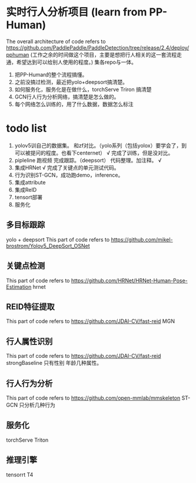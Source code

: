 # 实时行人分析项目  (learn from PP-Human)
The overall architecture of code refers to https://github.com/PaddlePaddle/PaddleDetection/tree/release/2.4/deploy/pphuman
(工作之余的时间做这个项目，主要是想把行人相关的这一套流程走通，希望达到可以给别人使用的程度。)
集各repo与一体。

1. 把PP-Human的整个流程搞懂。
2. 之前没搞过检测，最近把yolo+deepsort搞清楚。
3. 如何服务化，服务化是在做什么，torchServe Triron 搞清楚
4. GCN行人行为分析网络，搞清楚是怎么做的。
5. 每个网络怎么训练的，用了什么数据，数据怎么标注

# todo list
1. yolov5训自己的数据集。 和zf对比。（yolo系列（包括yolox）要学会了，到可以被提问的程度。也看下centernet） √ 完成了训练，但是没对比。
2. pipleline 跑视频 完成跟踪。（deepsort） 代码整理。加注释。   √
3. 集成HRNet           √ 完成了关键点的单元测试代码。
4. 行为识别ST-GCN，成功跑demo，inference。
5. 集成attribute
6. 集成ReID
7. tensort部署
8. 服务化
## 多目标跟踪
yolo + deepsort
This part of code refers to https://github.com/mikel-brostrom/Yolov5_DeepSort_OSNet
## 关键点检测
This part of code refers to https://github.com/HRNet/HRNet-Human-Pose-Estimation
 hrnet
## REID特征提取
This part of code refers to https://github.com/JDAI-CV/fast-reid
 MGN
## 行人属性识别
This part of code refers to https://github.com/JDAI-CV/fast-reid
 strongBaseline
只有性别 年龄几种属性。
## 行人行为分析
This part of code refers to https://github.com/open-mmlab/mmskeleton
 ST-GCN
只分析几种行为

## 服务化
torchServe Triton

## 推理引擎
tensorrt T4


